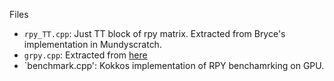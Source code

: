 Files
+ `rpy_TT.cpp`: Just TT block of rpy matrix. Extracted from Bryce's implementation in Mundyscratch.
+ `grpy.cpp`: Extracted from [here](https://github.com/RadostW/PyGRPY)
+ `benchmark.cpp': Kokkos implementation of RPY benchamrking on GPU. 
